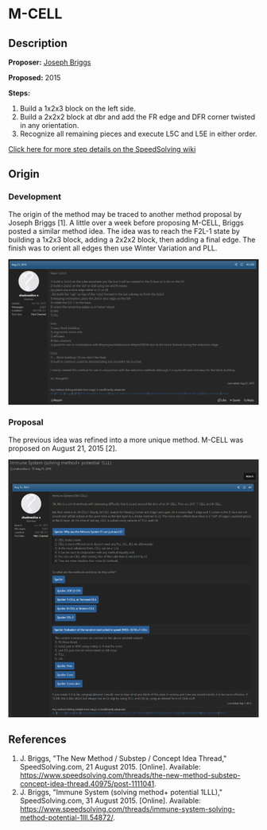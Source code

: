 # M-CELL

## Description

**Proposer:** [Joseph Briggs](CubingContributors/MethodDevelopers.md#briggs-joseph-shadowslice)

**Proposed:** 2015

**Steps:**

1. Build a 1x2x3 block on the left side.
2. Build a 2x2x2 block at dbr and add the FR edge and DFR corner twisted in any orientation.
3. Recognize all remaining pieces and execute L5C and L5E in either order.

[Click here for more step details on the SpeedSolving wiki](https://www.speedsolving.com/wiki/index.php/M-CELL)

## Origin

### Development

The origin of the method may be traced to another method proposal by Joseph Briggs [1]. A little over a week before proposing M-CELL, Briggs posted a similar method idea. The idea was to reach the F2L-1 state by building a 1x2x3 block, adding a 2x2x2 block, then adding a final edge. The finish was to orient all edges then use Winter Variation and PLL.

![](img/M-CELL/Origin.png)

### Proposal

The previous idea was refined into a more unique method. M-CELL was proposed on August 21, 2015 [2].

![](img/M-CELL/Proposal.png)

## References

1. J. Briggs, "The New Method / Substep / Concept Idea Thread," SpeedSolving.com, 21 August 2015. [Online]. Available: https://www.speedsolving.com/threads/the-new-method-substep-concept-idea-thread.40975/post-1111041.
2. J. Briggs, "Immune System (solving method+ potential 1LLL)," SpeedSolving.com, 31 August 2015. [Online]. Available: https://www.speedsolving.com/threads/immune-system-solving-method-potential-1lll.54872/.